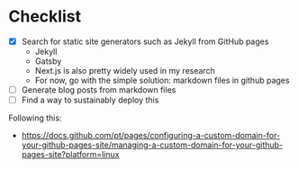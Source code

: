 # Checklist

- [X] Search for static site generators such as Jekyll from GitHub pages
  - Jekyll
  - Gatsby
  - Next.js is also pretty widely used in my research
  - For now, go with the simple solution: markdown files in github pages
- [ ] Generate blog posts from markdown files
- [ ] Find a way to sustainably deploy this

Following this:
- https://docs.github.com/pt/pages/configuring-a-custom-domain-for-your-github-pages-site/managing-a-custom-domain-for-your-github-pages-site?platform=linux